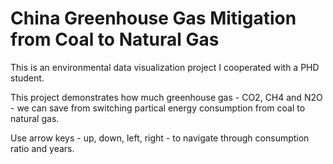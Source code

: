 # China Greenhouse Gas Mitigation from Coal to Natural Gas

This is an environmental data visualization project I cooperated with a PHD student. 

This project demonstrates how much greenhouse gas - CO2, CH4 and N2O - we can save from switching partical energy consumption from coal to natural gas.

Use arrow keys - up, down, left, right - to navigate through consumption ratio and years.